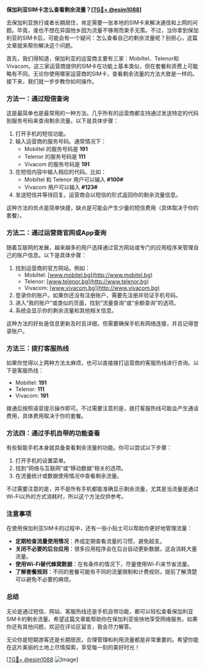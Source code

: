 **保加利亚SIM卡怎么查看剩余流量？[[TG💪+ @esim1088](https://t.me/s/esim1088)]**

去保加利亚旅行或者长期居住，肯定需要一张本地的SIM卡来解决通信和上网的问题。毕竟，谁也不想在异国他乡因为流量不够用而束手无策。不过，当你拿到保加利亚的SIM卡后，可能会有一个疑问：怎么查看自己的剩余流量呢？别担心，这篇文章就来帮你解决这个问题。

首先，我们得知道，保加利亚的运营商主要有三家：Mobiltel、Telenor和Vivacom。这三家运营商提供的SIM卡在功能上基本类似，但在套餐和资费上可能略有不同。无论你使用哪家运营商的SIM卡，查看剩余流量的方法大致是一样的。接下来，我们就一步步教你如何操作。

### 方法一：通过短信查询

这是最简单也是最常用的一种方法。几乎所有的运营商都支持通过发送特定的代码到服务号码来查询剩余流量。以下是具体步骤：

1. 打开手机的短信功能。
2. 输入运营商的服务号码。通常情况下：
   - Mobiltel 的服务号码是 **191**
   - Telenor 的服务号码是 **111**
   - Vivacom 的服务号码是 **191**
3. 在短信内容中输入相应的代码。比如：
   - Mobiltel 和 Telenor 用户可以输入 **#100#**
   - Vivacom 用户可以输入 **#123#**
4. 发送短信并等待回复。运营商会以短信的形式返回你的剩余流量信息。

这种方法的优点是简单快捷，缺点是可能会产生少量的短信费用（具体取决于你的套餐）。

### 方法二：通过运营商官网或App查询

随着互联网的发展，越来越多的用户选择通过官方网站或专门的应用程序来管理自己的账户信息。以下是具体步骤：

1. 找到运营商的官方网站。例如：
   - Mobiltel: [www.mobitel.bg](http://www.mobitel.bg)
   - Telenor: [www.telenor.bg](http://www.telenor.bg)
   - Vivacom: [www.vivacom.bg](http://www.vivacom.bg)
2. 登录你的账户。如果你还没有注册账户，需要先注册并验证手机号码。
3. 进入“我的账户”或类似的页面，找到“流量查询”或“余额查询”的选项。
4. 系统会显示你的剩余流量和其他相关信息。

这种方法的好处是信息更新及时且详细，但需要确保手机有网络连接，并且记得登录账户。

### 方法三：拨打客服热线

如果你觉得以上两种方法太麻烦，也可以直接拨打运营商的客服热线进行咨询。以下是客服热线：
- Mobiltel: **191**
- Telenor: **111**
- Vivacom: **191**

拨通后按照语音提示操作即可。不过需要注意的是，拨打客服热线可能会产生通话费用，具体费用取决于你的套餐。

### 方法四：通过手机自带的功能查看

有些智能手机本身就具备查看剩余流量的功能。你可以尝试以下步骤：

1. 打开手机的设置菜单。
2. 找到“网络与互联网”或“移动数据”相关的选项。
3. 在流量统计或数据使用情况中查看剩余流量。

不过需要注意的是，并不是所有手机都能准确显示剩余流量，尤其是当流量是通过Wi-Fi以外的方式消耗时，所以这个方法仅供参考。

### 注意事项

在使用保加利亚SIM卡的过程中，还有一些小贴士可以帮助你更好地管理流量：

- **定期检查流量使用情况**：养成定期查看流量的习惯，避免超支。
- **关闭不必要的后台应用**：很多应用程序会在后台自动更新数据，这会消耗大量流量。
- **使用Wi-Fi替代蜂窝数据**：在有条件的情况下，尽量使用Wi-Fi来节省流量。
- **了解套餐规则**：不同的套餐可能有不同的流量限制和计费规则，提前了解清楚可以避免不必要的麻烦。

### 总结

无论是通过短信、网站、客服热线还是手机自带功能，都可以轻松查看保加利亚SIM卡的剩余流量。希望这篇文章能帮助你在保加利亚愉快地享受网络服务。如果你还有其他问题，欢迎在评论区留言，我会尽力解答。

无论你是短期游客还是长期居民，合理管理和利用流量都是非常重要的。希望你能在这片美丽的土地上尽情探索，享受每一刻的美好时光！

[[TG💪+ @esim1088](https://t.me/s/esim1088) ![Image](https://i.postimg.cc/4NQfJmqS/Snipaste-2025-05-13-00-14-12.png)]